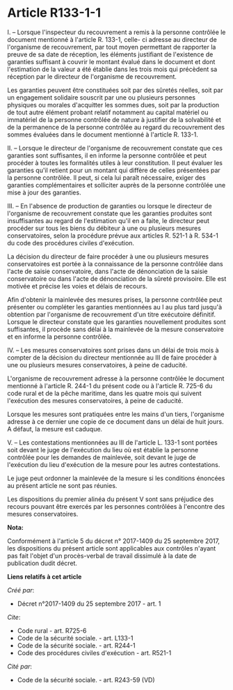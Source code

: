 # Article R133-1-1

I. – Lorsque l'inspecteur du recouvrement a remis à la personne contrôlée le document mentionné à l'article R. 133-1, celle-
ci adresse au directeur de l'organisme de recouvrement, par tout moyen permettant de rapporter la preuve de sa date de
réception, les éléments justifiant de l'existence de garanties suffisant à couvrir le montant évalué dans le document et dont
l'estimation de la valeur a été établie dans les trois mois qui précèdent sa réception par le directeur de l'organisme de
recouvrement. 

Les garanties peuvent être constituées soit par des sûretés réelles, soit par un engagement solidaire souscrit par une ou
plusieurs personnes physiques ou morales d'acquitter les sommes dues, soit par la production de tout autre élément probant
relatif notamment au capital matériel ou immatériel de la personne contrôlée de nature à justifier de la solvabilité et de la
permanence de la personne contrôlée au regard du recouvrement des sommes évaluées dans le document mentionné à l'article R.
133-1. 

II. – Lorsque le directeur de l'organisme de recouvrement constate que ces garanties sont suffisantes, il en informe la
personne contrôlée et peut procéder à toutes les formalités utiles à leur constitution. Il peut évaluer les garanties qu'il
retient pour un montant qui diffère de celles présentées par la personne contrôlée. Il peut, si cela lui paraît nécessaire,
exiger des garanties complémentaires et solliciter auprès de la personne contrôlée une mise à jour des garanties. 

III. – En l'absence de production de garanties ou lorsque le directeur de l'organisme de recouvrement constate que les
garanties produites sont insuffisantes au regard de l'estimation qu'il en a faite, le directeur peut procéder sur tous les
biens du débiteur à une ou plusieurs mesures conservatoires, selon la procédure prévue aux articles R. 521-1 à R. 534-1 du
code des procédures civiles d'exécution. 

La décision du directeur de faire procéder à une ou plusieurs mesures conservatoires est portée à la connaissance de la
personne contrôlée dans l'acte de saisie conservatoire, dans l'acte de dénonciation de la saisie conservatoire ou dans l'acte
de dénonciation de la sûreté provisoire. Elle est motivée et précise les voies et délais de recours. 

Afin d'obtenir la mainlevée des mesures prises, la personne contrôlée peut présenter ou compléter les garanties mentionnées
au I au plus tard jusqu'à obtention par l'organisme de recouvrement d'un titre exécutoire définitif. Lorsque le directeur
constate que les garanties nouvellement produites sont suffisantes, il procède sans délai à la mainlevée de la mesure
conservatoire et en informe la personne contrôlée. 

IV. – Les mesures conservatoires sont prises dans un délai de trois mois à compter de la décision du directeur mentionnée au
III de faire procéder à une ou plusieurs mesures conservatoires, à peine de caducité. 

L'organisme de recouvrement adresse à la personne contrôlée le document mentionné à l'article R. 244-1 du présent code ou à
l'article R. 725-6 du code rural et de la pêche maritime, dans les quatre mois qui suivent l'exécution des mesures
conservatoires, à peine de caducité. 

Lorsque les mesures sont pratiquées entre les mains d'un tiers, l'organisme adresse à ce dernier une copie de ce document
dans un délai de huit jours. A défaut, la mesure est caduque. 

V. – Les contestations mentionnées au III de l'article L. 133-1 sont portées soit devant le juge de l'exécution du lieu où
est établie la personne contrôlée pour les demandes de mainlevée, soit devant le juge de l'exécution du lieu d'exécution de
la mesure pour les autres contestations. 

Le juge peut ordonner la mainlevée de la mesure si les conditions énoncées au présent article ne sont pas réunies. 

Les dispositions du premier alinéa du présent V sont sans préjudice des recours pouvant être exercés par les personnes
contrôlées à l'encontre des mesures conservatoires.

**Nota:**

Conformément à l'article 5 du décret n° 2017-1409 du 25 septembre 2017, les dispositions du présent article sont applicables
aux contrôles n'ayant pas fait l'objet d'un procès-verbal de travail dissimulé à la date de publication dudit décret.

**Liens relatifs à cet article**

_Créé par_:

  - Décret n°2017-1409 du 25 septembre 2017 - art. 1

_Cite_:

  - Code rural - art. R725-6
  - Code de la sécurité sociale. - art. L133-1
  - Code de la sécurité sociale. - art. R244-1
  - Code des procédures civiles d'exécution - art. R521-1

_Cité par_:

  - Code de la sécurité sociale. - art. R243-59 (VD)
